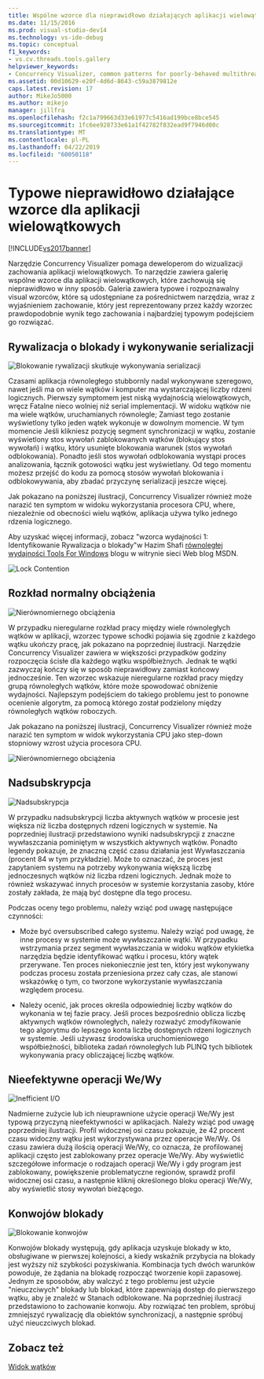 ```yaml
---
title: Wspólne wzorce dla nieprawidłowo działających aplikacji wielowątkowych | Dokumentacja firmy Microsoft
ms.date: 11/15/2016
ms.prod: visual-studio-dev14
ms.technology: vs-ide-debug
ms.topic: conceptual
f1_keywords:
- vs.cv.threads.tools.gallery
helpviewer_keywords:
- Concurrency Visualizer, common patterns for poorly-behaved multithreaded applications
ms.assetid: 00d10629-e20f-4d6d-8643-c59a3879812e
caps.latest.revision: 17
author: MikeJo5000
ms.author: mikejo
manager: jillfra
ms.openlocfilehash: f2c1a799663d33e61977c5416ad199bce8bce545
ms.sourcegitcommit: 1fc6ee928733e61a1f42782f832ead9f7946d00c
ms.translationtype: MT
ms.contentlocale: pl-PL
ms.lasthandoff: 04/22/2019
ms.locfileid: "60050118"
---
```

# <a name="common-patterns-for-poorly-behaved-multithreaded-applications"></a>Typowe nieprawidłowo działające wzorce dla aplikacji wielowątkowych
[!INCLUDE[vs2017banner](../includes/vs2017banner.md)]

Narzędzie Concurrency Visualizer pomaga deweloperom do wizualizacji zachowania aplikacji wielowątkowych. To narzędzie zawiera galerię wspólne wzorce dla aplikacji wielowątkowych, które zachowują się nieprawidłowo w inny sposób. Galeria zawiera typowe i rozpoznawalny visual wzorców, które są udostępniane za pośrednictwem narzędzia, wraz z wyjaśnieniem zachowanie, który jest reprezentowany przez każdy wzorzec prawdopodobnie wynik tego zachowania i najbardziej typowym podejściem go rozwiązać.  
  
## <a name="lock-contention-and-serialized-execution"></a>Rywalizacja o blokady i wykonywanie serializacji  
 ![Blokowanie rywalizacji skutkuje wykonywania serializacji](../profiling/media/lockcontention-serialized.png "LockContention_Serialized")  
  
 Czasami aplikacja równoległego stubbornly nadal wykonywane szeregowo, nawet jeśli ma on wiele wątków i komputer ma wystarczającej liczby rdzeni logicznych. Pierwszy symptomem jest niską wydajnością wielowątkowych, wręcz Fatalne nieco wolniej niż serial implementacji. W widoku wątków nie ma wiele wątków, uruchamianych równolegle; Zamiast tego zostanie wyświetlony tylko jeden wątek wykonuje w dowolnym momencie. W tym momencie Jeśli klikniesz pozycję segment synchronizacji w wątku, zostanie wyświetlony stos wywołań zablokowanych wątków (blokujący stos wywołań) i wątku, który usunięte blokowania warunek (stos wywołań odblokowania). Ponadto jeśli stos wywołań odblokowania wystąpi proces analizowania, łącznik gotowości wątku jest wyświetlany. Od tego momentu możesz przejść do kodu za pomocą stosów wywołań blokowania i odblokowywania, aby zbadać przyczynę serializacji jeszcze więcej.  
  
 Jak pokazano na poniższej ilustracji, Concurrency Visualizer również może narazić ten symptom w widoku wykorzystania procesora CPU, where, niezależnie od obecności wielu wątków, aplikacja używa tylko jednego rdzenia logicznego.  
  
 Aby uzyskać więcej informacji, zobacz "wzorca wydajności 1: Identyfikowanie Rywalizacja o blokady"w Hazim Shafi [równoległej wydajności Tools For Windows](http://go.microsoft.com/fwlink/?LinkID=160569) blogu w witrynie sieci Web blog MSDN.  
  
 ![Lock Contention](../profiling/media/lockcontention-2.png "LockContention_2")  
  
## <a name="uneven-workload-distribution"></a>Rozkład normalny obciążenia  
 ![Nierównomiernego obciążenia](../profiling/media/unevenworkload-1.png "UnevenWorkLoad_1")  
  
 W przypadku nieregularne rozkład pracy między wiele równoległych wątków w aplikacji, wzorzec typowe schodki pojawia się zgodnie z każdego wątku ukończy pracę, jak pokazano na poprzedniej ilustracji. Narzędzie Concurrency Visualizer zawiera w większości przypadków godziny rozpoczęcia ścisłe dla każdego wątku współbieżnych. Jednak te wątki zazwyczaj kończy się w sposób nieprawidłowy zamiast końcowy jednocześnie. Ten wzorzec wskazuje nieregularne rozkład pracy między grupą równoległych wątków, które może spowodować obniżenie wydajności. Najlepszym podejściem do takiego problemu jest to ponowne ocenienie algorytm, za pomocą którego został podzielony między równoległych wątków roboczych.  
  
 Jak pokazano na poniższej ilustracji, Concurrency Visualizer również może narazić ten symptom w widok wykorzystania CPU jako step-down stopniowy wzrost użycia procesora CPU.  
  
 ![Nierównomiernego obciążenia](../profiling/media/unevenworkload-2.png "UnevenWorkload_2")  
  
## <a name="oversubscription"></a>Nadsubskrypcja  
 ![Nadsubskrypcja](../profiling/media/oversubscription.png "Nadsubskrypcji")  
  
 W przypadku nadsubskrypcji liczba aktywnych wątków w procesie jest większa niż liczba dostępnych rdzeni logicznych w systemie. Na poprzedniej ilustracji przedstawiono wyniki nadsubskrypcji z znaczne wywłaszczania pominiętym w wszystkich aktywnych wątków. Ponadto legendy pokazuje, że znaczną część czasu działania jest Wywłaszczania (procent 84 w tym przykładzie). Może to oznaczać, że proces jest zapytaniem systemu na potrzeby wykonywania większą liczbę jednoczesnych wątków niż liczba rdzeni logicznych. Jednak może to również wskazywać innych procesów w systemie korzystania zasoby, które zostały zakłada, że mają być dostępne dla tego procesu.  
  
 Podczas oceny tego problemu, należy wziąć pod uwagę następujące czynności:  
  
- Może być oversubscribed całego systemu. Należy wziąć pod uwagę, że inne procesy w systemie może wywłaszczanie wątki. W przypadku wstrzymania przez segment wywłaszczania w widoku wątków etykietka narzędzia będzie identyfikować wątku i procesu, który wątek przerywane. Ten proces niekoniecznie jest ten, który jest wykonywany podczas procesu została przeniesiona przez cały czas, ale stanowi wskazówkę o tym, co tworzone wykorzystanie wywłaszczania względem procesu.  
  
- Należy ocenić, jak proces określa odpowiedniej liczby wątków do wykonania w tej fazie pracy. Jeśli proces bezpośrednio oblicza liczbę aktywnych wątków równoległych, należy rozważyć zmodyfikowanie tego algorytmu do lepszego konta liczbę dostępnych rdzeni logicznych w systemie. Jeśli używasz środowiska uruchomieniowego współbieżności, biblioteka zadań równoległych lub PLINQ tych bibliotek wykonywania pracy obliczającej liczbę wątków.  
  
## <a name="inefficient-io"></a>Nieefektywne operacji We/Wy  
 ![Inefficient I&#47;O](../profiling/media/inefficient-io.png "Inefficient_IO")  
  
 Nadmierne zużycie lub ich nieuprawnione użycie operacji We/Wy jest typową przyczyną nieefektywności w aplikacjach. Należy wziąć pod uwagę poprzedniej ilustracji. Profil widocznej osi czasu pokazuje, że 42 procent czasu widoczny wątku jest wykorzystywana przez operacje We/Wy. Oś czasu zawiera dużą ilością operacji We/Wy, co oznacza, że profilowanej aplikacji często jest zablokowany przez operacje We/Wy. Aby wyświetlić szczegółowe informacje o rodzajach operacji We/Wy i gdy program jest zablokowany, powiększenie problematyczne regionów, sprawdź profil widocznej osi czasu, a następnie kliknij określonego bloku operacji We/Wy, aby wyświetlić stosy wywołań bieżącego.  
  
## <a name="lock-convoys"></a>Konwojów blokady  
 ![Blokowanie konwojów](../profiling/media/lock-convoys.png "Lock_Convoys")  
  
 Konwojów blokady występują, gdy aplikacja uzyskuje blokady w kto, obsługiwane w pierwszej kolejności, a kiedy wskaźnik przybycia na blokady jest wyższy niż szybkości pozyskiwania. Kombinacja tych dwóch warunków powoduje, że żądania na blokadę rozpocząć tworzenie kopii zapasowej. Jednym ze sposobów, aby walczyć z tego problemu jest użycie "nieuczciwych" blokady lub blokad, które zapewniają dostęp do pierwszego wątku, aby je znaleźć w Stanach odblokowane. Na poprzedniej ilustracji przedstawiono to zachowanie konwoju. Aby rozwiązać ten problem, spróbuj zmniejszyć rywalizację dla obiektów synchronizacji, a następnie spróbuj użyć nieuczciwych blokad.  
  
## <a name="see-also"></a>Zobacz też  
 [Widok wątków](../profiling/threads-view-parallel-performance.md)
